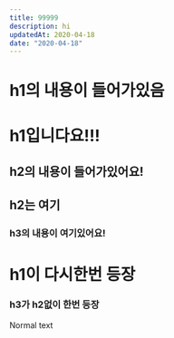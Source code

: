 ```yaml
---
title: 99999
description: hi
updatedAt: 2020-04-18
date: "2020-04-18"
---
```


# h1의 내용이 들어가있음

# h1입니다요!!!

## h2의 내용이 들어가있어요!

## h2는 여기

### h3의 내용이 여기있어요!

# h1이 다시한번 등장

### h3가 h2없이 한번 등장

Normal text
